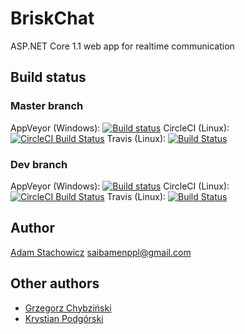 # BriskChat

ASP.NET Core 1.1 web app for realtime communication

## Build status

### Master branch
AppVeyor (Windows): [![Build status](https://ci.appveyor.com/api/projects/status/jc9a0x2696658798/branch/master?svg=true)](https://ci.appveyor.com/project/Saibamen/briskchat/branch/master)
CircleCI (Linux): [![CircleCI Build Status](https://circleci.com/gh/Saibamen/BriskChat/tree/master.svg?style=shield)](https://circleci.com/gh/Saibamen/BriskChat/tree/master)
Travis (Linux): [![Build Status](https://travis-ci.org/Saibamen/BriskChat.svg?branch=master)](https://travis-ci.org/Saibamen/BriskChat)

### Dev branch
AppVeyor (Windows): [![Build status](https://ci.appveyor.com/api/projects/status/jc9a0x2696658798/branch/dev?svg=true)](https://ci.appveyor.com/project/Saibamen/briskchat/branch/dev)
CircleCI (Linux): [![CircleCI Build Status](https://circleci.com/gh/Saibamen/BriskChat/tree/dev.svg?style=shield)](https://circleci.com/gh/Saibamen/BriskChat/tree/dev)
Travis (Linux): [![Build Status](https://travis-ci.org/Saibamen/BriskChat.svg?branch=dev)](https://travis-ci.org/Saibamen/BriskChat)

## Author

[Adam Stachowicz](https://github.com/Saibamen) <saibamenppl@gmail.com>

## Other authors

* [Grzegorz Chybziński](https://github.com/gregleon)
* [Krystian Podgórski](https://github.com/Krychan144)
